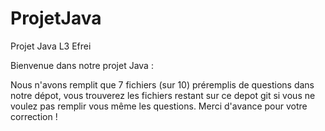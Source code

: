 # ProjetJava
Projet Java L3 Efrei

Bienvenue dans notre projet Java :

Nous n'avons remplit que 7 fichiers (sur 10) préremplis de questions dans notre dépot, vous trouverez les fichiers restant sur ce depot git si vous ne voulez pas remplir vous même les questions.
Merci d'avance pour votre correction !

